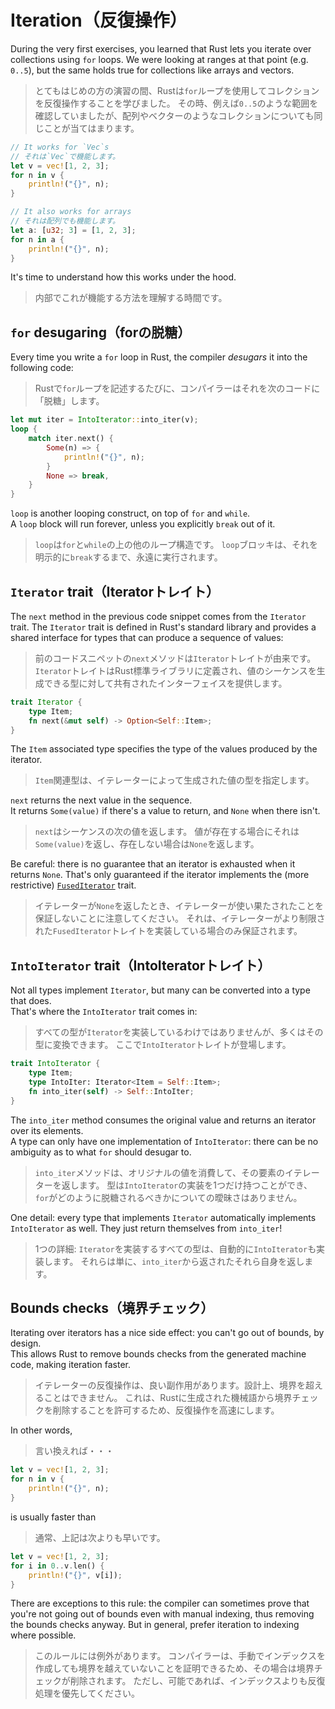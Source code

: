 # Iteration（反復操作）

During the very first exercises, you learned that Rust lets you iterate over collections using `for` loops.
We were looking at ranges at that point (e.g. `0..5`), but the same holds true for collections like arrays and vectors.

> とてもはじめの方の演習の間、Rustは`for`ループを使用してコレクションを反復操作することを学びました。
> その時、例えば`0..5`のような範囲を確認していましたが、配列やベクターのようなコレクションについても同じことが当てはまります。

```rust
// It works for `Vec`s
// それは`Vec`で機能します。
let v = vec![1, 2, 3];
for n in v {
    println!("{}", n);
}

// It also works for arrays
// それは配列でも機能します。
let a: [u32; 3] = [1, 2, 3];
for n in a {
    println!("{}", n);
}
```

It's time to understand how this works under the hood.

> 内部でこれが機能する方法を理解する時間です。

## `for` desugaring（forの脱糖）

Every time you write a `for` loop in Rust, the compiler _desugars_ it into the following code:

> Rustで`for`ループを記述するたびに、コンパイラーはそれを次のコードに「脱糖」します。

```rust
let mut iter = IntoIterator::into_iter(v);
loop {
    match iter.next() {
        Some(n) => {
            println!("{}", n);
        }
        None => break,
    }
}
```

`loop` is another looping construct, on top of `for` and `while`.\
A `loop` block will run forever, unless you explicitly `break` out of it.

> `loop`は`for`と`while`の上の他のループ構造です。
> `loop`ブロッキは、それを明示的に`break`するまで、永遠に実行されます。

## `Iterator` trait（Iteratorトレイト）

The `next` method in the previous code snippet comes from the `Iterator` trait.
The `Iterator` trait is defined in Rust's standard library and provides a shared interface for
types that can produce a sequence of values:

> 前のコードスニペットの`next`メソッドは`Iterator`トレイトが由来です。
> `Iterator`トレイトはRust標準ライブラリに定義され、値のシーケンスを生成できる型に対して共有されたインターフェイスを提供します。

```rust
trait Iterator {
    type Item;
    fn next(&mut self) -> Option<Self::Item>;
}
```

The `Item` associated type specifies the type of the values produced by the iterator.

> `Item`関連型は、イテレーターによって生成された値の型を指定します。

`next` returns the next value in the sequence.\
It returns `Some(value)` if there's a value to return, and `None` when there isn't.

> `next`はシーケンスの次の値を返します。
> 値が存在する場合にそれは`Some(value)`を返し、存在しない場合は`None`を返します。

Be careful: there is no guarantee that an iterator is exhausted when it returns `None`. That's only
guaranteed if the iterator implements the (more restrictive)
[`FusedIterator`](https://doc.rust-lang.org/std/iter/trait.FusedIterator.html) trait.

> イテレーターが`None`を返したとき、イテレーターが使い果たされたことを保証しないことに注意してください。
> それは、イテレーターがより制限された`FusedIterator`トレイトを実装している場合のみ保証されます。

## `IntoIterator` trait（IntoIteratorトレイト）

Not all types implement `Iterator`, but many can be converted into a type that does.\
That's where the `IntoIterator` trait comes in:

> すべての型が`Iterator`を実装しているわけではありませんが、多くはその型に変換できます。
> ここで`IntoIterator`トレイトが登場します。

```rust
trait IntoIterator {
    type Item;
    type IntoIter: Iterator<Item = Self::Item>;
    fn into_iter(self) -> Self::IntoIter;
}
```

The `into_iter` method consumes the original value and returns an iterator over its elements.\
A type can only have one implementation of `IntoIterator`: there can be no ambiguity as to what `for` should desugar to.

> `into_iter`メソッドは、オリジナルの値を消費して、その要素のイテレーターを返します。
> 型は`IntoIterator`の実装を1つだけ持つことができ、`for`がどのように脱糖されるべきかについての曖昧さはありません。

One detail: every type that implements `Iterator` automatically implements `IntoIterator` as well.
They just return themselves from `into_iter`!

> 1つの詳細: `Iterator`を実装するすべての型は、自動的に`IntoIterator`も実装します。
> それらは単に、`into_iter`から返されたそれら自身を返します。

## Bounds checks（境界チェック）

Iterating over iterators has a nice side effect: you can't go out of bounds, by design.\
This allows Rust to remove bounds checks from the generated machine code, making iteration faster.

> イテレーターの反復操作は、良い副作用があります。設計上、境界を超えることはできません。
> これは、Rustに生成された機械語から境界チェックを削除することを許可するため、反復操作を高速にします。

In other words,

> 言い換えれば・・・

```rust
let v = vec![1, 2, 3];
for n in v {
    println!("{}", n);
}
```

is usually faster than

> 通常、上記は次よりも早いです。

```rust
let v = vec![1, 2, 3];
for i in 0..v.len() {
    println!("{}", v[i]);
}
```

There are exceptions to this rule: the compiler can sometimes prove that you're not going out of bounds even
with manual indexing, thus removing the bounds checks anyway. But in general, prefer iteration to indexing
where possible.

> このルールには例外があります。
> コンパイラーは、手動でインデックスを作成しても境界を越えていないことを証明できるため、その場合は境界チェックが削除されます。
> ただし、可能であれば、インデックスよりも反復処理を優先してください。
